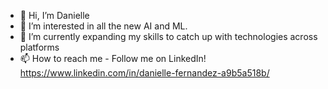 - 👋 Hi, I’m Danielle
- 👀 I’m interested in all the new AI and ML.
- 🌱 I’m currently expanding my skills to catch up with technologies across platforms
- 📫 How to reach me - Follow me on LinkedIn! https://www.linkedin.com/in/danielle-fernandez-a9b5a518b/

<!---
def98/def98 is a ✨ special ✨ repository because its `README.md` (this file) appears on your GitHub profile.
You can click the Preview link to take a look at your changes.
--->

